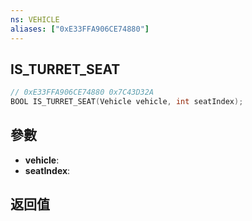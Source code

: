 ```yaml
---
ns: VEHICLE
aliases: ["0xE33FFA906CE74880"]
---
```

## IS_TURRET_SEAT

```c
// 0xE33FFA906CE74880 0x7C43D32A
BOOL IS_TURRET_SEAT(Vehicle vehicle, int seatIndex);
```


## 參數
* **vehicle**: 
* **seatIndex**: 

## 返回值
